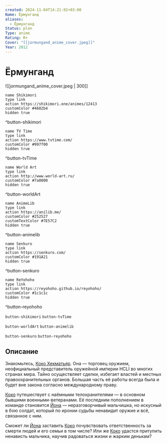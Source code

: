```yaml
---
created: 2024-11-04T14:21:02+03:00
Name: Ёрмунганд
aliases:
  - Ёрмунганд
Status: plan
Type: anime
Rating: R+
Cover: "[[jormungand_anime_cover.jpeg]]"
Year: 2012
---
```


# Ёрмунганд

![[jormungand_anime_cover.jpeg | 300]]

```button
name Shikimori
type link
action https://shikimori.one/animes/12413
customColor #4682b4
hidden true
```
^button-shikimori

```button
name TV Time
type link
action https://www.tvtime.com/
customColor #997f00
hidden true
```
^button-tvTime

```button
name World Art
type link
action http://www.world-art.ru/
customColor #7a0000
hidden true
```
^button-worldArt

```button
name AnimeLib
type link
action https://anilib.me/
customColor #252527
customTextColor #7E57C2
hidden true
```
^button-animelib

```button
name Senkuro
type link
action https://senkuro.com/
customColor #191A21
hidden true
```
^button-senkuro

```button
name ReYohoho
type link
action https://reyohoho.github.io/reyohoho/
customColor #1c1c1c
hidden true
```
^button-reyohoho

`button-shikimori` `button-tvTime`

`button-worldArt` `button-animelib`

`button-senkuro` `button-reyohoho`

## Описание

Знакомьтесь, [Коко Хекматьяр](https://shikimori.one/characters/33451-koko-hekmatyar). Она — торговец оружием, неофициальный представитель оружейной империи HCLI во многих странах мира. Тайно осуществляет сделки, избегает властей и местных правоохранительных органов. Большая часть её работы всегда была и будет вне закона согласно международному праву.

[Коко](https://shikimori.one/characters/33451-koko-hekmatyar) путешествует с наёмными телохранителями — в основном бывшими военными-ветеранами. Её последним пополнением в команде становится [Йона](https://shikimori.one/characters/36566-jonathan-mar) — неразговорчивый мальчишка, но искусный в бою солдат, который по иронии судьбы ненавидит оружие и всё, связанное с ним.

Сможет ли [Йона](https://shikimori.one/characters/36566-jonathan-mar) заставить [Коко](https://shikimori.one/characters/33451-koko-hekmatyar) почувствовать ответственность за смерти людей и его семьи в том числе? Или же [Коко](https://shikimori.one/characters/33451-koko-hekmatyar) удастся притупить ненависть мальчика, научив радоваться жизни и жарким денькам?
